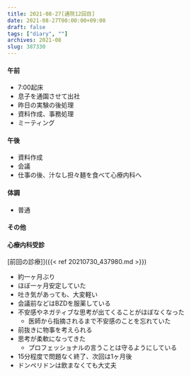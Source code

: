 ```yaml
---
title: 2021-08-27[通院12回目]
date: 2021-08-27T00:00:00+09:00
draft: false
tags: ["diary", ""]
archives: 2021-08
slug: 387330
---
```

#### 午前
- 7:00起床
- 息子を通園させて出社
- 昨日の実験の後処理
- 資料作成、事務処理
- ミーティング
#### 午後
- 資料作成
- 会議
- 仕事の後、汁なし担々麺を食べて心療内科へ
#### 体調
- 普通
#### その他
#### 心療内科受診
[前回の診療]]({{< ref 20210730_437980.md >}})  
- 約一ヶ月ぶり
- ほぼ一ヶ月安定していた
- 吐き気があっても、大変軽い
- 会議前などはBZDを服薬している
- 不安感やネガティブな思考が出てくることがほぼなくなった
  - 医師から指摘されるまで不安感のことを忘れていた
- 前抜きに物事を考えられる
- 思考が柔軟になってきた
  - プロフェッショナルの言うことは守るようにしている
- 15分程度で問題なく終了、次回は1ヶ月後
- ドンペリドンは飲まなくても大丈夫